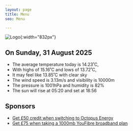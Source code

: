 ```yaml
---
layout: page
title: Menu
seo: Menu

---
```


![Logo](/images/logo.jpg){:width="832px"}

<!-- weather_marker starts -->
## On Sunday, 31 August 2025

- The average temperature today is 14.23˚C,
- With highs of 15.16˚C and lows of 13.72˚C,
- It may feel like 13.85˚C with clear sky
- The wind speed is 3.13m/s and visibility is 10000m
- The pressure is 1001hPa and humidity is 82%
- The sun will rise at 05:20 and set at 18:56

<!-- weather_marker ends -->

## Sponsors

- [Get £50 credit when switching to Octopus Energy](https://bit.ly/3oD1nnS)
- [Get £75 when taking a 1000mb YouFibre broadband plan](https://aklam.io/91zWhU?)
